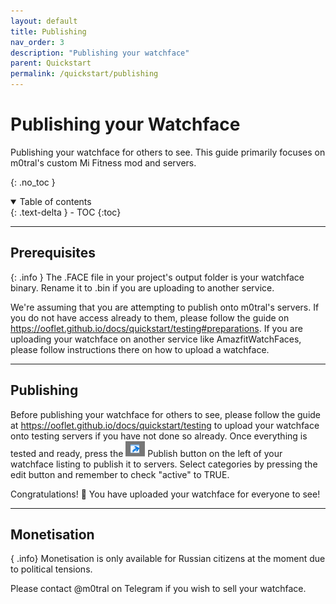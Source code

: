 ```yaml
---
layout: default
title: Publishing
nav_order: 3
description: "Publishing your watchface"
parent: Quickstart
permalink: /quickstart/publishing
---
```

# Publishing your Watchface

Publishing your watchface for others to see. This guide primarily focuses on m0tral's custom Mi Fitness mod and servers.

{: .no_toc }

<details open markdown="block">
  <summary>
    Table of contents
  </summary>
  {: .text-delta }
- TOC
{:toc}
</details>

---

## Prerequisites 
{: .info }
The .FACE file in your project's output folder is your watchface binary. Rename it to .bin if you are uploading to another service.

We're assuming that you are attempting to publish onto m0tral's servers. If you do not have access already to them, please follow the guide on https://ooflet.github.io/docs/quickstart/testing#preparations. If you are uploading your watchface on another service like AmazfitWatchFaces, please follow instructions there on how to upload a watchface.

---

## Publishing

Before publishing your watchface for others to see, please follow the guide at https://ooflet.github.io/docs/quickstart/testing to upload your watchface onto testing servers if you have not done so already. Once everything is tested and ready, press the ![publish](../Images/publish-button.png) Publish button on the left of your watchface listing to publish it to servers. Select categories by pressing the edit button and remember to check "active" to TRUE.

Congratulations! 🥳 You have uploaded your watchface for everyone to see!

---

## Monetisation
{ .info}
Monetisation is only available for Russian citizens at the moment due to political tensions.

Please contact @m0tral on Telegram if you wish to sell your watchface.